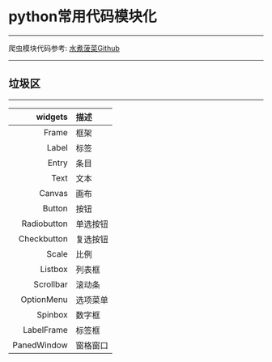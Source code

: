 # python常用代码模块化



--- 
爬虫模块代码参考: [水煮菠菜Github][crawler]


---
[crawler]: https://github.com/shuizhubocai/crawler

## 垃圾区
---
|widgets|描述|
|---:|:---|
|Frame		 |框架		|
|Label       |标签      |
|Entry       |条目      |
|Text        |文本      |
|Canvas      |画布      |
|Button      |按钮      |
|Radiobutton |单选按钮  |
|Checkbutton |复选按钮  |
|Scale       |比例      |
|Listbox     |列表框    |
|Scrollbar   |滚动条    |
|OptionMenu  |选项菜单  |
|Spinbox     |数字框    |
|LabelFrame  |标签框    |
|PanedWindow |窗格窗口  |

